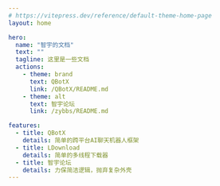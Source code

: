 ```yaml
---
# https://vitepress.dev/reference/default-theme-home-page
layout: home

hero:
  name: "智宇的文档"
  text: ""
  tagline: 这里是一些文档
  actions:
    - theme: brand
      text: QBotX
      link: /QBotX/README.md
    - theme: alt
      text: 智宇论坛
      link: /zybbs/README.md

features:
  - title: QBotX
    details: 简单的跨平台AI聊天机器人框架
  - title: LDownload
    details: 简单的多线程下载器
  - title: 智宇论坛
    details: 力保简洁逻辑，抛弃复杂外壳
---
```

